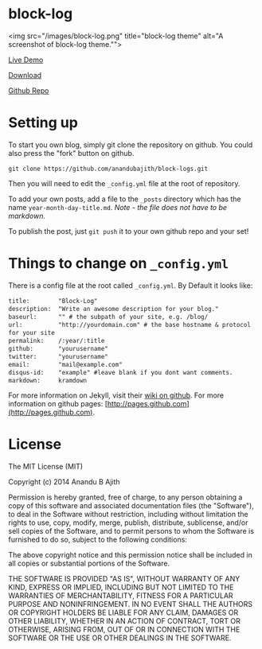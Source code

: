 block-log
=========

<img src="/images/block-log.png" title="block-log theme" alt="A screenshot of block-log theme."">

[Live Demo](https://anandu.net/demo/block-log/)

[Download](https://github.com/anandubajith/block-log/archive/master.zip)

[Github Repo](https://github.com/anandubajith/block-log)


Setting up
====================
To start you own blog, simply git clone the repository on github. You could also press the "fork" button on github.
```
git clone https://github.com/anandubajith/block-logs.git
```
Then you will need to edit the `_config.yml` file at the root of repository.

To add your own posts, add a file to the `_posts` directory which has the name `year-month-day-title.md`.
*Note - the file does not have to be markdown.*

To publish the post, just `git push` it to your own github repo and your set!

Things to change on `_config.yml`
====================
There is a config file at the root called `_config.yml`. By Default it looks like:
```
title:        "Block-Log"
description:  "Write an awesome description for your blog."
baseurl:      "" # the subpath of your site, e.g. /blog/
url:          "http://yourdomain.com" # the base hostname & protocol for your site
permalink:    /:year/:title
github:       "yourusername"
twitter:      "yourusername"
email:        "mail@example.com"
disqus-id:    "example" #leave blank if you dont want comments.
markdown:     kramdown
```

For more information on Jekyll, visit their [wiki on github](https://github.com/mojombo/jekyll/wiki).
For more information on github pages: [http://pages.github.com](http://pages.github.com).

License
====================
The MIT License (MIT)

Copyright (c) 2014 Anandu B Ajith

Permission is hereby granted, free of charge, to any person obtaining a copy
of this software and associated documentation files (the "Software"), to deal
in the Software without restriction, including without limitation the rights
to use, copy, modify, merge, publish, distribute, sublicense, and/or sell
copies of the Software, and to permit persons to whom the Software is
furnished to do so, subject to the following conditions:

The above copyright notice and this permission notice shall be included in all
copies or substantial portions of the Software.

THE SOFTWARE IS PROVIDED "AS IS", WITHOUT WARRANTY OF ANY KIND, EXPRESS OR
IMPLIED, INCLUDING BUT NOT LIMITED TO THE WARRANTIES OF MERCHANTABILITY,
FITNESS FOR A PARTICULAR PURPOSE AND NONINFRINGEMENT. IN NO EVENT SHALL THE
AUTHORS OR COPYRIGHT HOLDERS BE LIABLE FOR ANY CLAIM, DAMAGES OR OTHER
LIABILITY, WHETHER IN AN ACTION OF CONTRACT, TORT OR OTHERWISE, ARISING FROM,
OUT OF OR IN CONNECTION WITH THE SOFTWARE OR THE USE OR OTHER DEALINGS IN THE
SOFTWARE.
